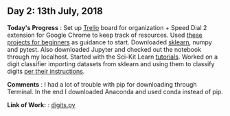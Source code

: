 ## Day 2: 13th July, 2018
**Today's Progress** : Set up [Trello](www.trello.com) board for organization + Speed Dial 2 extension for Google Chrome to keep track of resources. 
Used [these projects for beginners](https://elitedatascience.com/machine-learning-projects-for-beginners) as guidance to start. Downloaded [sklearn](http://scikit-learn.org/stable/), numpy and pytest. Also downloaded Jupyter and checked out the notebook through my localhost.
Started with the Sci-Kit Learn [tutorials](http://scikit-learn.org/stable/tutorial/). Worked on a digit classifier importing datasets from sklearn and using them to classify digits [per their instructions](http://scikit-learn.org/stable/tutorial/basic/tutorial.html#machine-learning-the-problem-setting).

**Comments** : 
I had a lot of trouble with pip for downloading through Terminal. In the end I downloaded Anaconda and used conda instead of pip. 

**Link of Work:** : [digits.py](https://github.com/charlesfig/100_Days_Of_ML_Code/blob/master/Day%202/digits.py)
